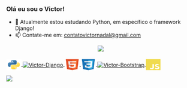 ### Olá eu sou o Victor!

- 🌱 Atualmente estou estudando Python, em específico o framework Django!
- 📫 Contate-me em: contatovictornadal@gmail.com

<div align="center">
  <a href="https://github.com/victorNadall">
  <img height="180em" src="https://github-readme-stats.vercel.app/api?username=victorNadall&show_icons=true&theme=dracula&include_all_commits=true&count_private=true"/>
</div>

<div style="display: inline_block"><br>
  <img align="center" alt="Victor-Python" height="30" width="40" src="https://raw.githubusercontent.com/devicons/devicon/master/icons/python/python-original.svg">
  <img align="center" alt="Victor-Django" height="30" width="40" src="https://img.shields.io/badge/Django-092E20?style=for-the-badge&logo=django&logoColor=white">
  <img align="center" alt="Victor-HTML" height="30" width="40" src="https://raw.githubusercontent.com/devicons/devicon/master/icons/html5/html5-original.svg">
  <img align="center" alt="Victor-CSS" height="30" width="40" src="https://raw.githubusercontent.com/devicons/devicon/master/icons/css3/css3-original.svg">
  <img align="center" alt="Victor-Bootstrap" height="30" width="40" src="https://raw.githubusercontent.com/jmnote/z-icons/master/svg/bootstrap.svg">
    <img align="center" alt="Victor-Js" height="30" width="40" src="https://raw.githubusercontent.com/devicons/devicon/master/icons/javascript/javascript-plain.svg">  
</div
 
  <p></p>  
 
<div>
  <a href="https://www.linkedin.com/in/victor-augusto-8948a9226" target="_blank"><img src="https://img.shields.io/badge/-LinkedIn-%230077B5?style=for-the-badge&logo=linkedin&logoColor=white" target="_blank"></a> 
</div>

